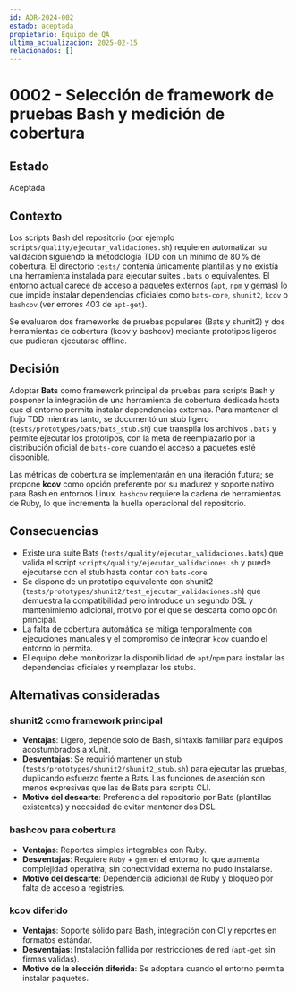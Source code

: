 ```yaml
---
id: ADR-2024-002
estado: aceptada
propietario: Equipo de QA
ultima_actualizacion: 2025-02-15
relacionados: []
---
```

# 0002 - Selección de framework de pruebas Bash y medición de cobertura

## Estado
Aceptada

## Contexto

Los scripts Bash del repositorio (por ejemplo `scripts/quality/ejecutar_validaciones.sh`) requieren automatizar
su validación siguiendo la metodología TDD con un mínimo de 80 % de cobertura. El directorio `tests/`
contenía únicamente plantillas y no existía una herramienta instalada para ejecutar suites `.bats`
o equivalentes. El entorno actual carece de acceso a paquetes externos (`apt`, `npm` y gemas) lo que impide
instalar dependencias oficiales como `bats-core`, `shunit2`, `kcov` o `bashcov` (ver errores 403 de `apt-get`).

Se evaluaron dos frameworks de pruebas populares (Bats y shunit2) y dos herramientas de cobertura (kcov y bashcov)
mediante prototipos ligeros que pudieran ejecutarse offline.

## Decisión

Adoptar **Bats** como framework principal de pruebas para scripts Bash y posponer la integración de una herramienta
de cobertura dedicada hasta que el entorno permita instalar dependencias externas. Para mantener el flujo TDD
mientras tanto, se documentó un stub ligero (`tests/prototypes/bats/bats_stub.sh`) que transpila los archivos
`.bats` y permite ejecutar los prototipos, con la meta de reemplazarlo por la distribución oficial de `bats-core`
cuando el acceso a paquetes esté disponible.

Las métricas de cobertura se implementarán en una iteración futura; se propone **kcov** como opción preferente
por su madurez y soporte nativo para Bash en entornos Linux. `bashcov` requiere la cadena de herramientas de Ruby,
lo que incrementa la huella operacional del repositorio.

## Consecuencias

- Existe una suite Bats (`tests/quality/ejecutar_validaciones.bats`) que valida el script `scripts/quality/ejecutar_validaciones.sh`
y puede ejecutarse con el stub hasta contar con `bats-core`.
- Se dispone de un prototipo equivalente con shunit2 (`tests/prototypes/shunit2/test_ejecutar_validaciones.sh`) que demuestra
la compatibilidad pero introduce un segundo DSL y mantenimiento adicional, motivo por el que se descarta como opción
principal.
- La falta de cobertura automática se mitiga temporalmente con ejecuciones manuales y el compromiso de integrar `kcov`
cuando el entorno lo permita.
- El equipo debe monitorizar la disponibilidad de `apt`/`npm` para instalar las dependencias oficiales y reemplazar los stubs.

## Alternativas consideradas

### shunit2 como framework principal
- **Ventajas**: Ligero, depende solo de Bash, sintaxis familiar para equipos acostumbrados a xUnit.
- **Desventajas**: Se requirió mantener un stub (`tests/prototypes/shunit2/shunit2_stub.sh`) para ejecutar las pruebas, duplicando
esfuerzo frente a Bats. Las funciones de aserción son menos expresivas que las de Bats para scripts CLI.
- **Motivo del descarte**: Preferencia del repositorio por Bats (plantillas existentes) y necesidad de evitar mantener dos DSL.

### bashcov para cobertura
- **Ventajas**: Reportes simples integrables con Ruby.
- **Desventajas**: Requiere `Ruby` + `gem` en el entorno, lo que aumenta complejidad operativa; sin conectividad externa no pudo
instalarse.
- **Motivo del descarte**: Dependencia adicional de Ruby y bloqueo por falta de acceso a registries.

### kcov diferido
- **Ventajas**: Soporte sólido para Bash, integración con CI y reportes en formatos estándar.
- **Desventajas**: Instalación fallida por restricciones de red (`apt-get` sin firmas válidas).
- **Motivo de la elección diferida**: Se adoptará cuando el entorno permita instalar paquetes.
